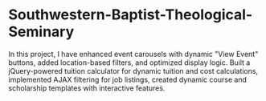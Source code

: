 # Southwestern-Baptist-Theological-Seminary
In this project, I have enhanced event carousels with dynamic "View Event" buttons, added location-based filters, and optimized display logic. Built a jQuery-powered tuition calculator for dynamic tuition and cost calculations, implemented AJAX filtering for job listings, created dynamic course and scholarship templates with interactive features.
